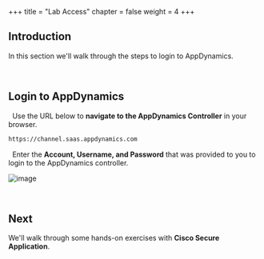 +++
title = "Lab Access"
chapter = false
weight = 4
+++

## Introduction

In this section we'll walk through the steps to login to AppDynamics.


<br>


## Login to AppDynamics

<span style="color: #143c76;"><i class='fas fa-circle fa-sm'></i></span>&nbsp; Use the URL below to **navigate to the AppDynamics Controller** in your browser.

```bash
https://channel.saas.appdynamics.com
```

<span style="color: #143c76;"><i class='fas fa-circle fa-sm'></i></span>&nbsp; Enter the **Account, Username, and Password** that was provided to you to login to the AppDynamics controller.

![image](/images/10_app_security/login_to_appdynamics_01.png)


<br>


## Next <span style="color: #143c76;"><i class='fas fa-cog fa-spin fa-sm'></i></span>&nbsp;

We'll walk through some hands-on exercises with **Cisco Secure Application**.

<br>
